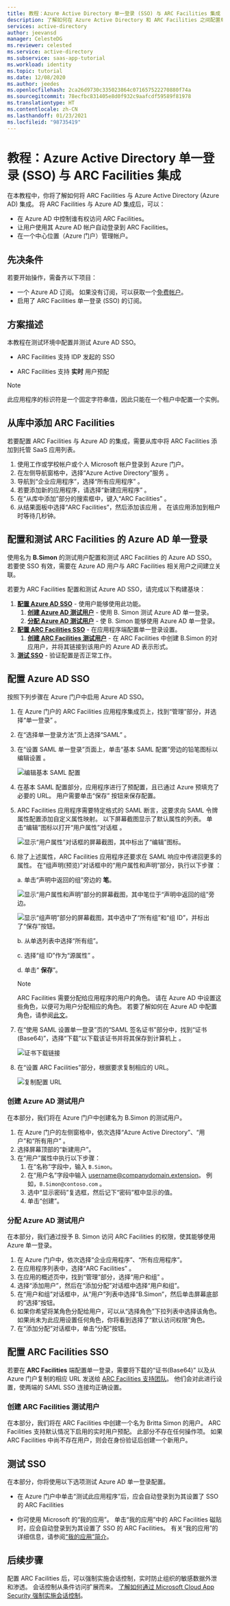 ```yaml
---
title: 教程：Azure Active Directory 单一登录 (SSO) 与 ARC Facilities 集成 | Microsoft Docs
description: 了解如何在 Azure Active Directory 和 ARC Facilities 之间配置单一登录。
services: active-directory
author: jeevansd
manager: CelesteDG
ms.reviewer: celested
ms.service: active-directory
ms.subservice: saas-app-tutorial
ms.workload: identity
ms.topic: tutorial
ms.date: 12/08/2020
ms.author: jeedes
ms.openlocfilehash: 2ca26d9730c335023864c071657522270880f74a
ms.sourcegitcommit: 78ecfbc831405e8d0f932c9aafcdf59589f81978
ms.translationtype: HT
ms.contentlocale: zh-CN
ms.lasthandoff: 01/23/2021
ms.locfileid: "98735419"
---
```

# <a name="tutorial-azure-active-directory-single-sign-on-sso-integration-with-arc-facilities"></a>教程：Azure Active Directory 单一登录 (SSO) 与 ARC Facilities 集成

在本教程中，你将了解如何将 ARC Facilities 与 Azure Active Directory (Azure AD) 集成。 将 ARC Facilities 与 Azure AD 集成后，可以：

* 在 Azure AD 中控制谁有权访问 ARC Facilities。
* 让用户使用其 Azure AD 帐户自动登录到 ARC Facilities。
* 在一个中心位置（Azure 门户）管理帐户。


## <a name="prerequisites"></a>先决条件

若要开始操作，需备齐以下项目：

* 一个 Azure AD 订阅。 如果没有订阅，可以获取一个[免费帐户](https://azure.microsoft.com/free/)。
* 启用了 ARC Facilities 单一登录 (SSO) 的订阅。

## <a name="scenario-description"></a>方案描述

本教程在测试环境中配置并测试 Azure AD SSO。

* ARC Facilities 支持 IDP  发起的 SSO

* ARC Facilities 支持 **实时** 用户预配

> [!NOTE]
> 此应用程序的标识符是一个固定字符串值，因此只能在一个租户中配置一个实例。

## <a name="adding-arc-facilities-from-the-gallery"></a>从库中添加 ARC Facilities

若要配置 ARC Facilities 与 Azure AD 的集成，需要从库中将 ARC Facilities 添加到托管 SaaS 应用列表。

1. 使用工作或学校帐户或个人 Microsoft 帐户登录到 Azure 门户。
1. 在左侧导航窗格中，选择“Azure Active Directory”服务  。
1. 导航到“企业应用程序”，选择“所有应用程序”   。
1. 若要添加新的应用程序，请选择“新建应用程序”  。
1. 在“从库中添加”部分的搜索框中，键入“ARC Facilities”   。
1. 从结果面板中选择“ARC Facilities”，然后添加该应用  。 在该应用添加到租户时等待几秒钟。

## <a name="configure-and-test-azure-ad-single-sign-on-for-arc-facilities"></a>配置和测试 ARC Facilities 的 Azure AD 单一登录

使用名为 **B.Simon** 的测试用户配置和测试 ARC Facilities 的 Azure AD SSO。 若要使 SSO 有效，需要在 Azure AD 用户与 ARC Facilities 相关用户之间建立关联。

若要为 ARC Facilities 配置和测试 Azure AD SSO，请完成以下构建基块：

1. **[配置 Azure AD SSO](#configure-azure-ad-sso)** - 使用户能够使用此功能。
    1. **[创建 Azure AD 测试用户](#create-an-azure-ad-test-user)** - 使用 B. Simon 测试 Azure AD 单一登录。
    1. **[分配 Azure AD 测试用户](#assign-the-azure-ad-test-user)** - 使 B. Simon 能够使用 Azure AD 单一登录。
1. **[配置 ARC Facilities SSO](#configure-arc-facilities-sso)** - 在应用程序端配置单一登录设置。
    1. **[创建 ARC Facilities 测试用户](#create-arc-facilities-test-user)** - 在 ARC Facilities 中创建 B.Simon 的对应用户，并将其链接到该用户的 Azure AD 表示形式。
1. **[测试 SSO](#test-sso)** - 验证配置是否正常工作。

## <a name="configure-azure-ad-sso"></a>配置 Azure AD SSO

按照下列步骤在 Azure 门户中启用 Azure AD SSO。

1. 在 Azure 门户的 ARC Facilities 应用程序集成页上，找到“管理”部分，并选择“单一登录”  。
1. 在“选择单一登录方法”页上选择“SAML” 。
1. 在“设置 SAML 单一登录”页面上，单击“基本 SAML 配置”旁边的铅笔图标以编辑设置 。

   ![编辑基本 SAML 配置](common/edit-urls.png)

1. 在基本 SAML 配置部分，应用程序进行了预配置，且已通过 Azure 预填充了必要的 URL。 用户需要单击“保存”  按钮来保存配置。

1. ARC Facilities 应用程序需要特定格式的 SAML 断言，这要求向 SAML 令牌属性配置添加自定义属性映射。 以下屏幕截图显示了默认属性的列表。 单击“编辑”图标以打开“用户属性”对话框  。

    ![显示“用户属性”对话框的屏幕截图，其中标出了“编辑”图标。](common/edit-attribute.png)

1. 除了上述属性，ARC Facilities 应用程序还要求在 SAML 响应中传递回更多的属性。 在“组声明(预览)”对话框中的“用户属性和声明”部分，执行以下步骤   ：

    a. 单击“声明中返回的组”旁边的 **笔**。 

    ![显示“用户属性和声明”部分的屏幕截图，其中笔位于“声明中返回的组”旁边。](./media/arc-facilities-tutorial/config01.png)

    ![显示“组声明”部分的屏幕截图，其中选中了“所有组”和“组 ID”，并标出了“保存”按钮。](./media/arc-facilities-tutorial/config02.png)

    b. 从单选列表中选择“所有组”。 

    c. 选择“组 ID”作为“源属性”  。 

    d. 单击“ **保存**”。

    > [!NOTE]
    > ARC Facilities 需要分配给应用程序的用户的角色。 请在 Azure AD 中设置这些角色，以便可为用户分配相应的角色。 若要了解如何在 Azure AD 中配置角色，请参阅[此文](../develop/howto-add-app-roles-in-azure-ad-apps.md#app-roles-ui--preview)。

1. 在“使用 SAML 设置单一登录”页的“SAML 签名证书”部分中，找到“证书(Base64)”，选择“下载”以下载该证书并将其保存到计算机上   。

    ![证书下载链接](common/certificatebase64.png)

1. 在“设置 ARC Facilities”部分，根据要求复制相应的 URL。 

    ![复制配置 URL](common/copy-configuration-urls.png)

### <a name="create-an-azure-ad-test-user"></a>创建 Azure AD 测试用户

在本部分，我们将在 Azure 门户中创建名为 B.Simon 的测试用户。

1. 在 Azure 门户的左侧窗格中，依次选择“Azure Active Directory”、“用户”和“所有用户”  。
1. 选择屏幕顶部的“新建用户”。
1. 在“用户”属性中执行以下步骤：
   1. 在“名称”字段中，输入 `B.Simon`。  
   1. 在“用户名”字段中输入 username@companydomain.extension。 例如，`B.Simon@contoso.com` 。
   1. 选中“显示密码”复选框，然后记下“密码”框中显示的值。
   1. 单击“创建”。

### <a name="assign-the-azure-ad-test-user"></a>分配 Azure AD 测试用户

在本部分，我们通过授予 B. Simon 访问 ARC Facilities 的权限，使其能够使用 Azure 单一登录。

1. 在 Azure 门户中，依次选择“企业应用程序”、“所有应用程序”。  
1. 在应用程序列表中，选择“ARC Facilities”  。
1. 在应用的概述页中，找到“管理”部分，选择“用户和组”   。
1. 选择“添加用户”，然后在“添加分配”对话框中选择“用户和组”。
1. 在“用户和组”对话框中，从“用户”列表中选择“B.Simon”，然后单击屏幕底部的“选择”按钮。   
1. 如果你希望将某角色分配给用户，可以从“选择角色”下拉列表中选择该角色。 如果尚未为此应用设置任何角色，你将看到选择了“默认访问权限”角色。
1. 在“添加分配”对话框中，单击“分配”按钮。  

## <a name="configure-arc-facilities-sso"></a>配置 ARC Facilities SSO

若要在 **ARC Facilities** 端配置单一登录，需要将下载的“证书(Base64)”  以及从 Azure 门户复制的相应 URL 发送给 [ARC Facilities 支持团队](mailto:support@arcfacilities.com)。 他们会对此进行设置，使两端的 SAML SSO 连接均正确设置。

### <a name="create-arc-facilities-test-user"></a>创建 ARC Facilities 测试用户

在本部分，我们将在 ARC Facilities 中创建一个名为 Britta Simon 的用户。 ARC Facilities 支持默认情况下启用的实时用户预配。 此部分不存在任何操作项。 如果 ARC Facilities 中尚不存在用户，则会在身份验证后创建一个新用户。

## <a name="test-sso"></a>测试 SSO 

在本部分，你将使用以下选项测试 Azure AD 单一登录配置。

* 在 Azure 门户中单击“测试此应用程序”后，应会自动登录到为其设置了 SSO 的 ARC Facilities

* 你可使用 Microsoft 的“我的应用”。 单击“我的应用”中的 ARC Facilities 磁贴时，应会自动登录到为其设置了 SSO 的 ARC Facilities。 有关“我的应用”的详细信息，请参阅[“我的应用”简介](../user-help/my-apps-portal-end-user-access.md)。


## <a name="next-steps"></a>后续步骤

配置 ARC Facilities 后，可以强制实施会话控制，实时防止组织的敏感数据外泄和渗透。 会话控制从条件访问扩展而来。 [了解如何通过 Microsoft Cloud App Security 强制实施会话控制](/cloud-app-security/proxy-deployment-any-app)。

